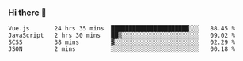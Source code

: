 ### Hi there 👋

<!--
**xin-code/Xin-code** is a ✨ _special_ ✨ repository because its `README.md` (this file) appears on your GitHub profile.

Here are some ideas to get you started:
<!--START_SECTION:waka-->
```text
Vue.js       24 hrs 35 mins  ██████████████████████░░░   88.45 % 
JavaScript   2 hrs 30 mins   ██▒░░░░░░░░░░░░░░░░░░░░░░   09.02 % 
SCSS         38 mins         ▓░░░░░░░░░░░░░░░░░░░░░░░░   02.29 % 
JSON         2 mins          ░░░░░░░░░░░░░░░░░░░░░░░░░   00.18 % 
```
<!--END_SECTION:waka-->
